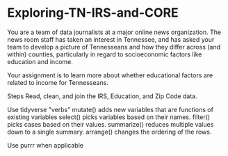# Exploring-TN-IRS-and-CORE

You are a team of data journalists at a major online news organization. The news room staff has taken an interest in Tennessee, and has asked your team to develop a picture of Tennesseans and how they differ across (and within) counties, particularly in regard to socioeconomic factors like education and income.

Your assignment is to learn more about whether educational factors are related to income for Tennesseans.

Steps
Read, clean, and join the IRS, Education, and Zip Code data.

Use tidyverse "verbs" 
mutate() adds new variables that are functions of existing variables 
select() picks variables based on their names. 
filter() picks cases based on their values. 
summarize() reduces multiple values down to a single summary. 
arrange() changes the ordering of the rows. 

Use purrr when applicable 
